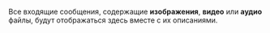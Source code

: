 Все входящие сообщения, содержащие **изображения**, **видео** или **аудио** файлы, будут отображаться здесь вместе с их описаниями.
